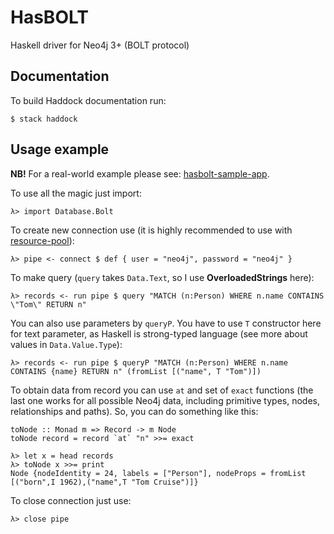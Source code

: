 HasBOLT
=======

Haskell driver for Neo4j 3+ (BOLT protocol)

Documentation
-------------

To build Haddock documentation run:
```
$ stack haddock
```

Usage example
-------------

**NB!** For a real-world example please see: [hasbolt-sample-app](https://github.com/zmactep/hasbolt-sample-app).


To use all the magic just import:
```
λ> import Database.Bolt
```

To create new connection use (it is highly recommended to use with [resource-pool](https://hackage.haskell.org/package/resource-pool)):
```
λ> pipe <- connect $ def { user = "neo4j", password = "neo4j" }
```

To make query (`query` takes `Data.Text`, so I use **OverloadedStrings** here):
```
λ> records <- run pipe $ query "MATCH (n:Person) WHERE n.name CONTAINS \"Tom\" RETURN n"
```

You can also use parameters by `queryP`. You have to use `T` constructor here for text parameter, as Haskell is strong-typed language (see more about values in `Data.Value.Type`):
```
λ> records <- run pipe $ queryP "MATCH (n:Person) WHERE n.name CONTAINS {name} RETURN n" (fromList [("name", T "Tom")])
```

To obtain data from record you can use `at` and set of `exact` functions (the last one works for all possible Neo4j data, including primitive types, nodes, relationships and paths). So, you can do something like this:
```
toNode :: Monad m => Record -> m Node
toNode record = record `at` "n" >>= exact

λ> let x = head records
λ> toNode x >>= print
Node {nodeIdentity = 24, labels = ["Person"], nodeProps = fromList [("born",I 1962),("name",T "Tom Cruise")]}
```

To close connection just use:
```
λ> close pipe
```
